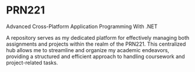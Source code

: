 # PRN221
Advanced Cross-Platform Application Programming With .NET

A repository serves as my dedicated platform for effectively managing both assignments and projects within the realm of the PRN221. 
This centralized hub allows me to streamline and organize my academic endeavors, providing a structured and efficient approach to handling coursework and project-related tasks.
